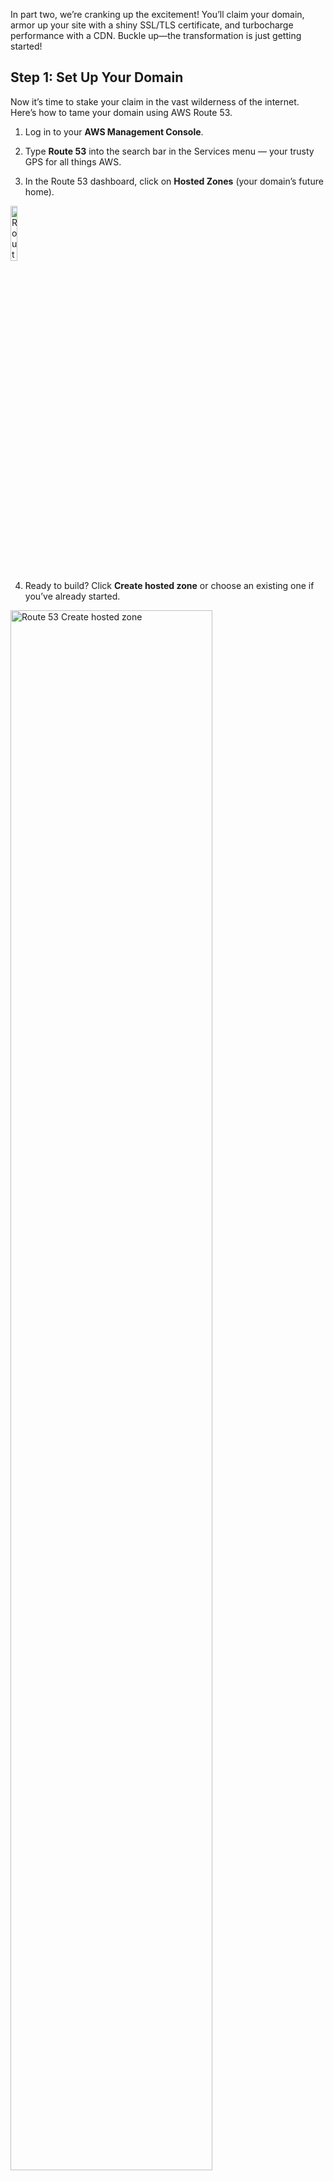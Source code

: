 In part two, we’re cranking up the excitement! You’ll claim your domain, armor up your site with a shiny SSL/TLS certificate, and turbocharge performance with a CDN. Buckle up—the transformation is just getting started!

## Step 1: Set Up Your Domain

Now it’s time to stake your claim in the vast wilderness of the internet. Here’s how to tame your domain using AWS Route 53.

1. Log in to your **AWS Management Console**.          

2. Type **Route 53** into the search bar in the Services menu — your trusty GPS for all things AWS.

3. In the Route 53 dashboard, click on **Hosted Zones** (your domain’s future home).

<p><img src="/static/images/common/route-53/route-53-hosted-zones-nav.jpg" alt="Route 53 Left Navigation" style="width: 15%;"></p>

4. Ready to build? Click **Create hosted zone** or choose an existing one if you’ve already started.

<p><img src="/static/images/common/route-53/create-hosted-zones.jpg" alt="Route 53 Create hosted zone" style="width: 80%;"></p>

5. In the **"Domain name"** field, type your chosen domain (e.g., example.com).

<p><img src="/static/images/common/route-53/hosted-zones-config.jpg" alt="Route 53 Domain name" style="width: 80%;"></p>

6. Select **Public hosted zone** because we are all about that public presence.

<p><img src="/static/images/common/route-53/hosted-zones-config-type.jpg" alt="Route 53 Type" style="width: 80%;"></p>

7. Click that glorious orange <span class="text-orange">**Create hosted zone**</span> button, and voilà!

**Congrats!** Your domain is now set up and ready for action.

!!!
**Pro Tip:** Want to dig deeper? The [AWS Route 53 Documentation](https://docs.aws.amazon.com/Route53/latest/DeveloperGuide/Welcome.html) is your go-to treasure map for advanced configurations.
!!!

## Step 2: Request Your Certificate

Let’s kick things off by securing your domain with a sleek new certificate!

1. Pop into the AWS Management Console and search for **Certificate Manager** in the Services menu.

2. Click on <span class="text-orange">**Request**</span> — think of it as applying for your domain's VIP pass.

<p><img src="/static/images/common/certificate/request-certificate.jpg" alt="Request Certificate" style="width: 80%;"></p>

3. Select **Request a public certificate** and hit <span class="text-orange">**Next**</span>.

<p><img src="/static/images/common/certificate/request-certificate-type.jpg" alt="Certificate Type" style="width: 80%;"></p>

4. Drop in your domain name (e.g., `example.com`). Want to cover all your subdomains? Use `*.example.com` for wildcard coverage.

<p><img src="/static/images/common/certificate/request-certificate-name.jpg" alt="Certificate Name" style="width: 80%;"></p>

5. Give yourself a high-five and hit <span class="text-orange">**Next**</span>.

## Step 3: Add a CDN

Time to give your site some turbo-charged speed with a Content Delivery Network (CDN).

{% tabs %}

{% tab title="Cloudformation" %}

1. **Launch it:** Click the button below and let CloudFormation work its magic.

<a href="https://us-east-1.console.aws.amazon.com/cloudformation/home?region=us-east-1#/stacks/create?stackName=wordpress-cdn&templateURL=https://wordpress-release.s3.us-east-1.amazonaws.com/cloudformation/cloudfront-wordpress.yaml" rel="noopener noreferrer" target="_blank" class="btn-orange-lg mb-2">LAUNCH CDN<span><svg xmlns="http://www.w3.org/2000/svg" viewBox="0 0 16 16" width="20" height="20" fill="#fff"><path d="M3.75 2h3.5a.75.75 0 0 1 0 1.5h-3.5a.25.25 0 0 0-.25.25v8.5c0 .138.112.25.25.25h8.5a.25.25 0 0 0 .25-.25v-3.5a.75.75 0 0 1 1.5 0v3.5A1.75 1.75 0 0 1 12.25 14h-8.5A1.75 1.75 0 0 1 2 12.25v-8.5C2 2.784 2.784 2 3.75 2Zm6.854-1h4.146a.25.25 0 0 1 .25.25v4.146a.25.25 0 0 1-.427.177L13.03 4.03 9.28 7.78a.751.751 0 0 1-1.042-.018.751.751 0 0 1-.018-1.042l3.75-3.75-1.543-1.543A.25.25 0 0 1 10.604 1Z"></path></svg></span></a>

!!!
**Heads Up:** If you’re not in `us-east-1`, adjust the region in the AWS console menu to match where you are.
!!!

<p><img src="/static/images/tutorials/wordpress/wordpress-create-stack-cdn.jpg" alt="WordPress Pro CDN Create Stack" style="width: 90%;"></p>

2. **Name Your Stack:** Get creative—or keep it simple! Just make sure it’s 1–128 characters, starts with a letter, and skips the symbols.

<p><img src="/static/images/tutorials/wordpress/wordpress-cdn-stack-name.jpg" alt="WordPress Pro CDN Create Stack" style="width: 50%;"></p>

3. **Fill in Parameters:** Add details like your domain name, certificate ARN, and CMS DNS. The wizard will guide you here.

<p><img src="/static/images/tutorials/wordpress/wordpress-cdn-stack-parametes.jpg" alt="WordPress Pro CDN Parameters" style="width: 50%;"></p>

Name   | Description
---    | ---
CloudFront Certificate ARN | The AWS Certification Manager certificate ARN for the CloudFront distribution certificate. To find the certificate navigate to **Certificate Manager,** click on the respective domain name and copy the **ARN.**
Website Domain Name | The domain name of the Wordpress website (e.g. example.com).
CMS DNS Name | The Wordpress DNS or IP used to login. To find the DNS navigate to **EC2,** click on the respective instance and copy the **Public IPv4 DNS.**

4. **Advanced Options & Tags:** Optional but useful for organizing resources.

<p><img src="/static/images/quickstart/stack-advanced.jpg" alt="WordPress Pro advanced options" style="width: 50%;"></p>

5. **Review & Submit:** Double-check everything and hit <span class="text-orange">Submit</span>.

{% endtab %}

{% endtabs %}

## Step 4: Point Your Domain

Claim your corner of the web using Route 53.

1. Hop over to **Route 53** by searching for it in the Services menu.

2. Find Hosted Zones and click <span class="text-orange">**Create Record**</span>.

3. Enter the subdomain name (like `www` for `www.example.com`), choose A - Routes traffic to IPv4, enable Alias, and select your CloudFront distribution.

<p><img src="/static/images/tutorials/wordpress/create-record.jpg" alt="WordPress Pro CDN Stack" style="width: 90%;"></p>

Name   | Description
---    | ---
Record Name | Enter the subdomain name but without the domain name. For example, to route traffic for www.example.com, enter only **www**.
Record Type | Choose the applicable DNS record type. Select **A - Routes traffic to an IPv4 address and some AWS resources**.
Alias | Enable **Alias** to show more options.
Route traffic to | Select **Alias to CloudFront distribution**.
Choose distribution | Select the corresponding CloudFront distribution.
Routing policy | Select **Simple routing**.

!!!
**Pro Tip:** Confirm the correct CloudFront distribution by matching its domain name in the CloudFront dashboard.
!!!

## Step 5: Dive into Your Website

It's time to unlock your WordPress dashboard and bring your website to life! Here's how:

1. Head over to **CloudFormation** by typing it into the search bar in your AWS Management Console.

2. Select your WordPress stack from the list.

3. Navigate to the **Outputs** tab, where you'll find all the golden nuggets of information. Copy the **AdminUrl** value—it's your gateway to greatness.

<p><img src="/static/images/wordpress/wordpress-stack-outputs.jpg" alt="WordPress Pro Stack Outputs" style="width: 62%;"></p>

4. Open your favorite browser, paste the AdminUrl, and bask in the glory of your WordPress front-end website.

!!!
**Pro Tip:** Want to take full control? Simply tack on `/wp-admin` to your URL and log in using the credentials listed in the Outputs tab. It's your backstage pass to the WordPress magic.
!!!

**You're in!** Now it's time to start customizing, creating, and building the site of your dreams. Your digital journey awaits!

<hr>

## Step 6: Use Your Fully Qualified Domain Name

Tired of typing an IP address to reach your site? Let’s make your Fully Qualified Domain Name (FQDN) the star of the show:

1. Log in to **WordPress**. Head to your WordPress dashboard—your site’s command center.

<p><img src="/static/images/wordpress/wordpress-login-screen.jpg" alt="WordPress Login Screen" style="width: 25%;"></p>

2. Navigate to **Settings**. This is your control panel for all the important tweaks.

3. In the **WordPress Address (URL)** and **Site Address (URL)** fields, replace the IP address with your shiny new domain name (e.g.,`https://www.example.com`).

<p><img src="/static/images/tutorials/wordpress/wordpress-settings.jpg" alt="WordPress Settings" style="width: 82%;"></p>

4. Click <span class="text-blue">**Save Changes**</span>.

5. Voilà! Your WordPress is now accessible through your custom FQDN.

Time to bookmark that URL and show it off!

<hr>

**Congratulations, you did it!** Your website is now fully optimized—blazing fast, secure, and equipped with all the tools to stand out in the digital world. Whether it's the sleek SSL certificate or the lightning-fast CDN, you've set up a solid foundation that will have your visitors impressed and engaged. Get ready to take on the internet!

<!-- <p><img src="/static/images/tutorials/wordpress/wordpress-website.jpg" alt="WordPress Pro Website" style="width: 90%;"></p> -->